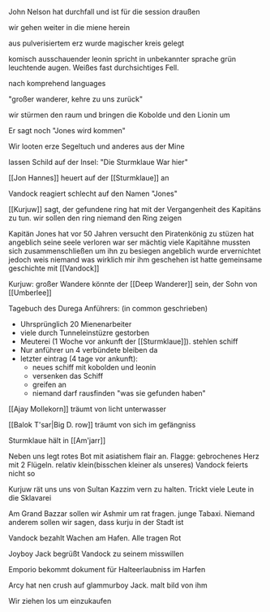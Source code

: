 John Nelson hat durchfall und ist für die session draußen

wir gehen weiter in die miene herein

aus pulverisiertem erz wurde magischer kreis gelegt

komisch ausschauender leonin spricht in unbekannter sprache
grün leuchtende augen. Weißes fast durchsichtiges Fell.

nach komprehend languages

"großer wanderer, kehre zu uns zurück"

wir stürmen den raum und bringen die Kobolde und den Lionin um

Er sagt noch "Jones wird kommen"

Wir looten erze Segeltuch und anderes aus der Mine

lassen Schild auf der Insel: "Die Sturmklaue War hier"

[[Jon Hannes]] heuert auf der [[Sturmklaue]] an

Vandock reagiert schlecht auf den Namen "Jones"

[[Kurjuw]] sagt, der gefundene ring hat mit der Vergangenheit des Kapitäns zu tun. wir sollen den ring niemand den Ring zeigen

Kapitän Jones
hat vor 50 Jahren versucht den Piratenkönig zu stüzen
hat angeblich seine seele verloren
war ser mächtig
viele Kapitähne mussten sich zusammenschließen um ihn zu besiegen
angeblich wurde ervernichtet
jedoch weis niemand was wirklich mir ihm geschehen ist
hatte gemeinsame geschichte mit [[Vandock]]

Kurjuw:
großer Wandere könnte der [[Deep Wanderer]] sein, der Sohn von [[Umberlee]]

Tagebuch des Durega Anführers: (in common geschrieben)
- Uhrsprünglich 20 Mienenarbeiter
- viele durch Tunneleinstüzre gestorben
- Meuterei (1 Woche vor ankunft der [[Sturmklaue]]). stehlen schiff
- Nur anführer un 4 verbündete bleiben da
- letzter eintrag (4 tage vor ankunft):
	- neues schiff mit kobolden und leonin
	- versenken das Schiff
	- greifen an
	- niemand darf rausfinden "was sie gefunden haben"

[[Ajay Mollekorn]] träumt von licht unterwasser

[[Balok T'sar|Big D. row]] träumt von sich im gefängniss

Sturmklaue hält in [[Am'jarr]]

Neben uns legt rotes Bot mit asiatishem flair an. Flagge: gebrochenes Herz mit 2 Flügeln. relativ klein(bisschen kleiner als unseres)
Vandock feierts nicht so

Kurjuw rät uns uns von Sultan Kazzim vern zu halten. Trickt viele Leute in die Sklavarei

Am Grand Bazzar sollen wir Ashmir um rat fragen. junge Tabaxi. 
Niemand anderem sollen wir sagen, dass kurju in der Stadt ist

Vandock bezahlt Wachen am Hafen. Alle tragen Rot

Joyboy Jack begrüßt Vandock zu seinem misswillen

Emporio bekommt dokument für Halteerlaubniss im Harfen

Arcy hat nen crush auf glammurboy Jack. malt bild von ihm

Wir ziehen los um einzukaufen